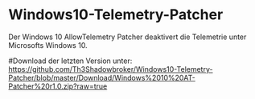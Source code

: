 # Windows10-Telemetry-Patcher
Der Windows 10 AllowTelemetry Patcher deaktivert die Telemetrie unter Microsofts Windows 10.

#Download der letzten Version unter:
https://github.com/Th3Shadowbroker/Windows10-Telemetry-Patcher/blob/master/Download/Windows%2010%20AT-Patcher%20r1.0.zip?raw=true
